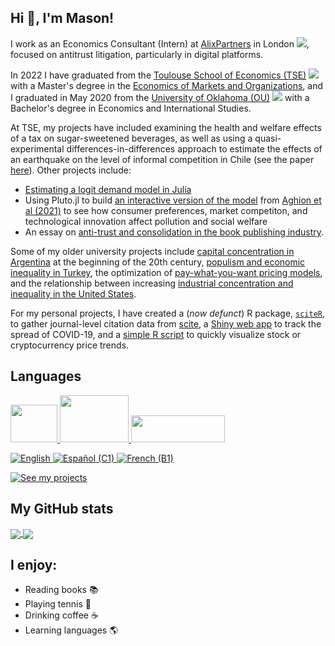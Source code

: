 ## Hi :wave:, I'm Mason! 

I work as an Economics Consultant (Intern) at [AlixPartners](https://www.alixpartners.com/services/economics-consulting/) in London ![](https://raw.githubusercontent.com/stevenrskelton/flag-icon/master/png/16/country-4x3/gb.png), focused on antitrust litigation, particularly in digital platforms.

In 2022 I have graduated from the [Toulouse School of Economics (TSE)](https://tse-fr.eu/) ![](https://raw.githubusercontent.com/stevenrskelton/flag-icon/master/png/16/country-4x3/fr.png) with a Master's degree in the [Economics of Markets and Organizations](https://www.tse-fr.eu/master-emo-international-track), and I graduated in May 2020 from the [University of Oklahoma (OU)](https://www.ou.edu/) ![](https://raw.githubusercontent.com/stevenrskelton/flag-icon/master/png/16/country-4x3/us.png) with a Bachelor's degree in Economics and International Studies.

At TSE, my projects have included examining the health and welfare effects of a tax on sugar-sweetened beverages, as well as using a quasi-experimental differences-in-differences approach to estimate the effects of an earthquake on the level of informal competition in Chile (see the paper [here](https://masonrhayes.keybase.pub/projects/hayes_et_al_2021.pdf)). Other projects include:

- [Estimating a logit demand model in Julia](https://github.com/masonrhayes/business_econ)
- Using Pluto.jl to build [an interactive version of the model](https://masonrhayes.keybase.pub/projects/pluto/aghion2021.html) from [Aghion et al (2021)](https://scholar.harvard.edu/aghion/publications/environmental-preferences-and-technological-choices-market-competition-clean-or) to see how consumer preferences, market competiton, and technological innovation affect pollution and social welfare
- An essay on [anti-trust and consolidation in the book publishing industry](https://masonrhayes.keybase.pub/essays/book_publishers.html).

Some of my older university projects include [capital concentration in Argentina](https://masonrhayes.com/publication/radical-party/) at the beginning of the 20th century, [populism and economic inequality in Turkey](https://masonrhayes.com/publication/populism-and-inequality-in-turkey/), the optimization of [pay-what-you-want pricing models](https://masonrhayes.com/publication/pwyw/pwyw.pdf), and the relationship between increasing [industrial concentration and inequality in the United States](https://masonrhayes.com/publication/the-inegalitarian-spiral/). 

For my personal projects, I have created a (_now defunct_) R package, [`sciteR`](https://github.com/masonrhayes/sciteR), to gather journal-level citation data from [scite](https://scite.ai), a [Shiny web app](https://masonrhayes.shinyapps.io/coronavirus_app/) to track the spread of COVID-19, and a [simple R script](https://github.com/masonrhayes/cryptocurrency_analysis) to quickly visualize stock or cryptocurrency price trends.

## Languages

<a href="https://www.r-project.org/"> <img src="https://user-images.githubusercontent.com/39578155/142780594-ca458999-f87f-4275-b019-66edd4b3cdd4.png" width="75" height="60" /> </a> <a href="https://julialang.org"> <img src="https://user-images.githubusercontent.com/39578155/142780578-be2c8aa4-359c-43aa-9d3a-655d4b938f7d.png" width="110" height="75" /> <a href="https://stata.com/"> <img src="https://www.stata.com/why-use-stata/i/stata_logo_med_blue-375.png" width="150" height="42.8" />

![English](https://img.shields.io/static/v1?label=language&message=English%20%28native%29&color=blue)
![Español (C1)](https://img.shields.io/static/v1?label=language&message=Español%20%28C1%29&color=yellow)
![French (B1)](https://img.shields.io/static/v1?label=language&message=Français%20%28B1%29&color=crimson)

[![See my projects](https://img.shields.io/badge/projects-See%20my%20projects-red)](https://masonrhayes.com/#publications)

## My GitHub stats

<a href="https://github.com/anuraghazra/github-readme-stats">
  <img align="center" src="https://github-readme-stats.vercel.app/api?username=masonrhayes&count_private=truea&show_icons=true&theme=graywhite" />
</a>
<a href="https://github.com/anuraghazra/github-readme-stats">
  <img align="center" src="https://github-readme-stats.vercel.app/api/top-langs/?username=masonrhayes&hide=postscript,tex,html&theme=graywhite" />
</a>


## I enjoy:

- Reading books :books:
- Playing tennis :tennis:
- Drinking coffee :coffee:
- Learning languages :earth_americas:
